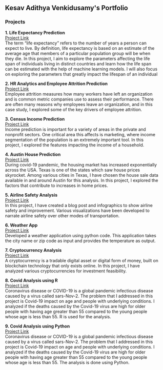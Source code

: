 ## Kesav Adithya Venkidusamy's Portfolio

### Projects

<b>1.	Life Expectancy Prediction</b><br>
[Project Link](https://github.com/adisivam/Portfolio/blob/main/Project_01/Life_Expectancy_Final_White_Paper_KesavAdithya_Venkidusamy.pdf)<br>
The term “life expectancy” refers to the number of years a person can expect to live. By definition, life expectancy is based on an estimate of the average age that members of a particular population group will be when they die. In this project, I aim to explore the parameters affecting the life span of individuals living in distinct countries and learn how the life span can be estimated with the help of machine learning models. I will also focus on exploring the parameters that greatly impact the lifespan of an individual

<b>2.	HR Analytics and Employee Attrition Prediction</b><br>
[Project Link](https://github.com/adisivam/Portfolio/blob/main/Project_03/Employee_Attrition_Prediction_Project_White_Paper_KesavAdithya_Venkidusamy.pdf)<br>
Employee attrition measures how many workers have left an organization and is common metric companies use to assess their performance. There are often many reasons why employees leave an organization, and in this case study, I explored some of the key drivers of employee attrition.
  
<b>3.	Census Income Prediction</b><br>
[Project Link](https://github.com/adisivam/Portfolio/blob/main/Project_04/Census_Income_Prediction_KesavAdithya_Venkidusamy.pdf)<br>
Income prediction is important for a variety of areas in the private and nonprofit sectors. One critical area this affects is marketing, where income segmentation of the population is an extremely important tool. In this project, I explored the features impacting the income of a household.

<b>4.	Austin House Prediction</b><br>
[Project Link](https://github.com/adisivam/Portfolio/blob/main/Project_05/KesavAdithya_Venkidusamy_Austin_House_Price_Prediction_Project.pdf)<br>
During covid-19 pandemic, the housing market has increased exponentially across the USA. Texas is one of the states which saw house prices skyrocket. Among various cities in Texas, I have chosen the house sale data available in and around Austin for this analysis. In this project, I explored the factors that contribute to increases in home prices. 

<b>5.	Airline Safety Analysis</b><br>
[Project Link](https://github.com/adisivam/Portfolio/blob/main/Project_06/Airline_Safety_Blog_Post_Kesav%20Adithya_Venkidusamy.pdf)<br>
In this project, I have created a blog post and infographics to show airline safety and improvement. Various visualizations have been developed to narrate airline safety over other modes of transportation.

<b>6.	Weather App</b><br>
[Project Link](https://github.com/adisivam/Portfolio/tree/main/Project_07)<br>
Developed a weather application using python code. This application takes the city name or zip code as input and provides the temperature as output.

<b>7.	Cryptocurrency Analysis</b><br>
[Project Link](https://github.com/adisivam/Portfolio/blob/main/Project_08/Cryptocurrency_Analysis_Project_Various_source_KesavAdithya_Venkidusamy.pdf)<br>
A cryptocurrency is a tradable digital asset or digital form of money, built on blockchain technology that only exists online. In this project, I have analyzed various cryptocurrencies for investment feasibility.

<b>8.	Covid Analysis using R</b><br>
[Project Link](https://github.com/adisivam/Portfolio/blob/main/Project_09/Covid_Anaysis_using_R_KesavAdithya_Venkidusamy.pdf)<br>
Coronavirus disease or COVID-19 is a global pandemic infectious disease caused by a virus called sars-Nov-2. The problem that I addressed in this project is Covid-19 impact on age and people with underlying conditions. I analyzed if the deaths caused by the Covid-19 virus are high for older people with having age greater than 55 compared to the young people whose age is less than 55. R is used for the analysis.

<b>9. Covid Analysis using Python</b><br>
[Project Link](https://github.com/adisivam/Portfolio/blob/main/Project_10/Covid_19_Impact_Analysis_Project_KesavAdithya_Venkidusamy.pdf)<br>
Coronavirus disease or COVID-19 is a global pandemic infectious disease caused by a virus called sars-Nov-2. The problem that I addressed in this project is Covid-19 impact on age and people with underlying conditions. I analyzed if the deaths caused by the Covid-19 virus are high for older people with having age greater than 55 compared to the young people whose age is less than 55. The analysis is done using Python.

